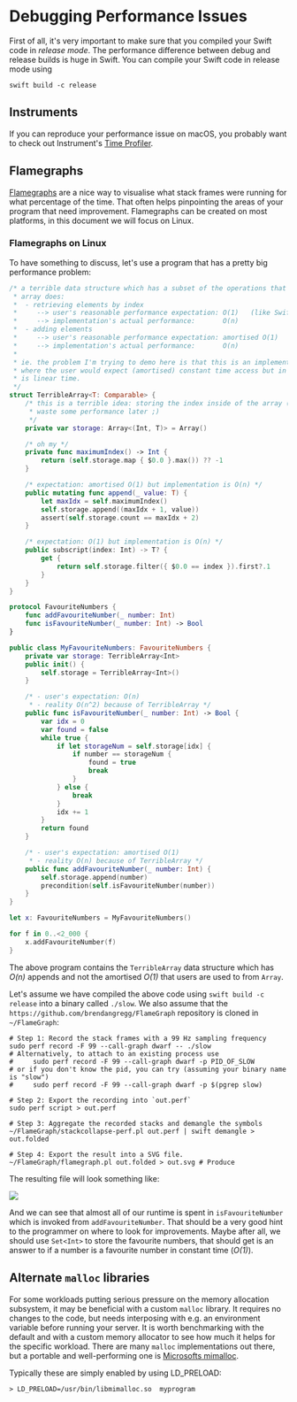 # Debugging Performance Issues

First of all, it's very important to make sure that you compiled your Swift code in _release mode_. The performance difference between debug and release builds is huge in Swift. You can compile your Swift code in release mode using

    swift build -c release
    
## Instruments

If you can reproduce your performance issue on macOS, you probably want to check out Instrument's [Time Profiler](https://developer.apple.com/videos/play/wwdc2016/418/).
    
## Flamegraphs

[Flamegraphs](http://www.brendangregg.com/flamegraphs.html) are a nice way to visualise what stack frames were running for what percentage of the time. That often helps pinpointing the areas of your program that need improvement. Flamegraphs can be created on most platforms, in this document we will focus on Linux.

### Flamegraphs on Linux

To have something to discuss, let's use a program that has a pretty big performance problem:

```swift
/* a terrible data structure which has a subset of the operations that Swift's
 * array does:
 *  - retrieving elements by index
 *     --> user's reasonable performance expectation: O(1)   (like Swift's Array)
 *     --> implementation's actual performance:       O(n)
 *  - adding elements
 *     --> user's reasonable performance expectation: amortised O(1)   (like Swift's Array)
 *     --> implementation's actual performance:       O(n)
 *
 * ie. the problem I'm trying to demo here is that this is an implementation
 * where the user would expect (amortised) constant time access but in reality
 * is linear time.
 */
struct TerribleArray<T: Comparable> {
    /* this is a terrible idea: storing the index inside of the array (so we can
     * waste some performance later ;)
     */
    private var storage: Array<(Int, T)> = Array()

    /* oh my */
    private func maximumIndex() -> Int {
        return (self.storage.map { $0.0 }.max()) ?? -1
    }

    /* expectation: amortised O(1) but implementation is O(n) */
    public mutating func append(_ value: T) {
        let maxIdx = self.maximumIndex()
        self.storage.append((maxIdx + 1, value))
        assert(self.storage.count == maxIdx + 2)
    }

    /* expectation: O(1) but implementation is O(n) */
    public subscript(index: Int) -> T? {
        get {
            return self.storage.filter({ $0.0 == index }).first?.1
        }
    }
}

protocol FavouriteNumbers {
    func addFavouriteNumber(_ number: Int)
    func isFavouriteNumber(_ number: Int) -> Bool
}

public class MyFavouriteNumbers: FavouriteNumbers {
    private var storage: TerribleArray<Int>
    public init() {
        self.storage = TerribleArray<Int>()
    }

    /* - user's expectation: O(n)
     * - reality O(n^2) because of TerribleArray */
    public func isFavouriteNumber(_ number: Int) -> Bool {
        var idx = 0
        var found = false
        while true {
            if let storageNum = self.storage[idx] {
                if number == storageNum {
                    found = true
                    break
                }
            } else {
                break
            }
            idx += 1
        }
        return found
    }

    /* - user's expectation: amortised O(1)
     * - reality O(n) because of TerribleArray */
    public func addFavouriteNumber(_ number: Int) {
        self.storage.append(number)
        precondition(self.isFavouriteNumber(number))
    }
}

let x: FavouriteNumbers = MyFavouriteNumbers()

for f in 0..<2_000 {
    x.addFavouriteNumber(f)
}
```

The above program contains the `TerribleArray` data structure which has _O(n)_ appends and not the amortised _O(1)_ that users are used to from `Array`.

Let's assume we have compiled the above code using `swift build -c release` into a binary called `./slow`. We also assume that the `https://github.com/brendangregg/FlameGraph` repository is cloned in `~/FlameGraph`:

```
# Step 1: Record the stack frames with a 99 Hz sampling frequency
sudo perf record -F 99 --call-graph dwarf -- ./slow
# Alternatively, to attach to an existing process use
#     sudo perf record -F 99 --call-graph dwarf -p PID_OF_SLOW
# or if you don't know the pid, you can try (assuming your binary name is "slow")
#     sudo perf record -F 99 --call-graph dwarf -p $(pgrep slow)

# Step 2: Export the recording into `out.perf`
sudo perf script > out.perf

# Step 3: Aggregate the recorded stacks and demangle the symbols
~/FlameGraph/stackcollapse-perf.pl out.perf | swift demangle > out.folded

# Step 4: Export the result into a SVG file.
~/FlameGraph/flamegraph.pl out.folded > out.svg # Produce
```

The resulting file will look something like:

![](perf-issues-flamegraph.svg)

And we can see that almost all of our runtime is spent in `isFavouriteNumber` which is invoked from `addFavouriteNumber`. That should be a very good hint to the programmer on where to look for improvements. Maybe after all, we should use `Set<Int>` to store the favourite numbers, that should get is an answer to if a number is a favourite number in constant time (_O(1)_).

## Alternate `malloc` libraries
For some workloads putting serious pressure on the memory allocation subsystem, it may be beneficial with a custom `malloc` library.
It requires no changes to the code, but needs interposing with e.g. an environment variable before running your server.
It is worth benchmarking with the default and with a custom memory allocator to see how much it helps for the specific workload.
There are many `malloc` implementations out there, but a portable and well-performing one is [Microsofts mimalloc](https://github.com/microsoft/mimalloc). 

Typically these are simply enabled by using LD_PRELOAD:

`> LD_PRELOAD=/usr/bin/libmimalloc.so  myprogram`
